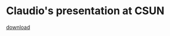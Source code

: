 # Claudio's presentation at CSUN
[download](https://www.dropbox.com/scl/fi/2hn2bn4hh4hc9gniqhro4/Ethics-of-AI-CSUN-2025.3.pptx?rlkey=w1di2gs61yvxca9hxze84hrly&dl=0)
